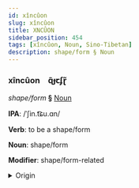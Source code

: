 ```yaml
---
id: xîncûon
slug: xîncûon
title: XNCÛON
sidebar_position: 454
tags: [xîncûon, Noun, Sino-Tibetan]
description: shape/form § Noun
---
```


### xîncûon&emsp;<span kind="abugida">ɋ̃ɟꞇʄɽ̃</span>

*shape/form* **§** [Noun](../../tags/Noun)

**IPA**: /ˈʃin.t͡ɕu.ɑn/

**Verb**: to be a shape/form

**Noun**: shape/form

**Modifier**: shape/form-related

<details>
    <summary>Origin</summary>
    Mandarin 形狀 xíngzhuàng /ɕiŋʈ͡ʂu̯ɑŋ/<br/>
    <em>Sino-Tibetan Language Family</em>
</details>